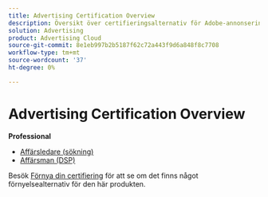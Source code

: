 ```yaml
---
title: Advertising Certification Overview
description: Översikt över certifieringsalternativ för Adobe-annonsering
solution: Advertising
product: Advertising Cloud
source-git-commit: 8e1eb997b2b5187f62c72a443f9d6a848f8c7708
workflow-type: tm+mt
source-wordcount: '37'
ht-degree: 0%

---
```


# Advertising Certification Overview

**Professional**

* [Affärsledare (sökning)](/help/certifications/aac/aac-search-p-business.md) <!--AD0-E501-->
* [Affärsman (DSP)](/help/certifications/aac/aac-dsp-p-business.md) <!--AD0-E502-->

Besök [Förnya din certifiering](/help/certifications/renew.md) för att se om det finns något förnyelsealternativ för den här produkten.
